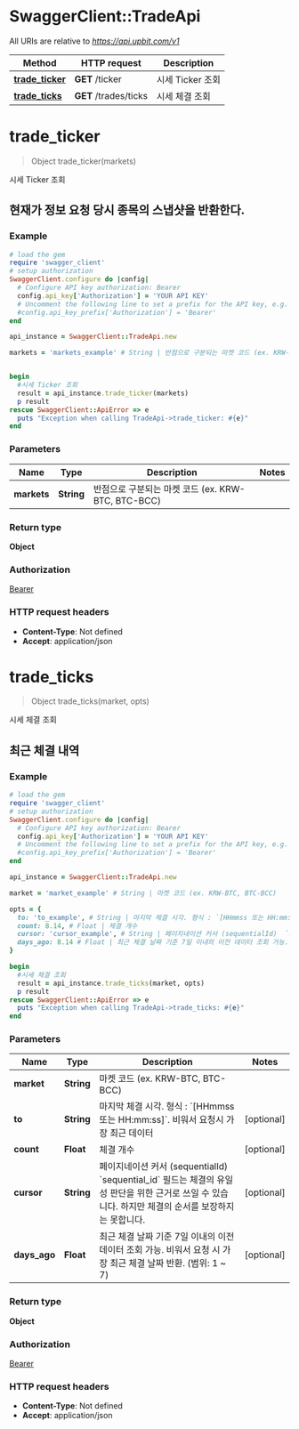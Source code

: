 # SwaggerClient::TradeApi

All URIs are relative to *https://api.upbit.com/v1*

Method | HTTP request | Description
------------- | ------------- | -------------
[**trade_ticker**](TradeApi.md#trade_ticker) | **GET** /ticker | 시세 Ticker 조회
[**trade_ticks**](TradeApi.md#trade_ticks) | **GET** /trades/ticks | 시세 체결 조회


# **trade_ticker**
> Object trade_ticker(markets)

시세 Ticker 조회

## 현재가 정보 요청 당시 종목의 스냅샷을 반환한다. 

### Example
```ruby
# load the gem
require 'swagger_client'
# setup authorization
SwaggerClient.configure do |config|
  # Configure API key authorization: Bearer
  config.api_key['Authorization'] = 'YOUR API KEY'
  # Uncomment the following line to set a prefix for the API key, e.g. 'Bearer' (defaults to nil)
  #config.api_key_prefix['Authorization'] = 'Bearer'
end

api_instance = SwaggerClient::TradeApi.new

markets = 'markets_example' # String | 반점으로 구분되는 마켓 코드 (ex. KRW-BTC, BTC-BCC) 


begin
  #시세 Ticker 조회
  result = api_instance.trade_ticker(markets)
  p result
rescue SwaggerClient::ApiError => e
  puts "Exception when calling TradeApi->trade_ticker: #{e}"
end
```

### Parameters

Name | Type | Description  | Notes
------------- | ------------- | ------------- | -------------
 **markets** | **String**| 반점으로 구분되는 마켓 코드 (ex. KRW-BTC, BTC-BCC)  | 

### Return type

**Object**

### Authorization

[Bearer](../README.md#Bearer)

### HTTP request headers

 - **Content-Type**: Not defined
 - **Accept**: application/json



# **trade_ticks**
> Object trade_ticks(market, opts)

시세 체결 조회

## 최근 체결 내역 

### Example
```ruby
# load the gem
require 'swagger_client'
# setup authorization
SwaggerClient.configure do |config|
  # Configure API key authorization: Bearer
  config.api_key['Authorization'] = 'YOUR API KEY'
  # Uncomment the following line to set a prefix for the API key, e.g. 'Bearer' (defaults to nil)
  #config.api_key_prefix['Authorization'] = 'Bearer'
end

api_instance = SwaggerClient::TradeApi.new

market = 'market_example' # String | 마켓 코드 (ex. KRW-BTC, BTC-BCC) 

opts = { 
  to: 'to_example', # String | 마지막 체결 시각. 형식 : `[HHmmss 또는 HH:mm:ss]`. 비워서 요청시 가장 최근 데이터 
  count: 8.14, # Float | 체결 개수 
  cursor: 'cursor_example', # String | 페이지네이션 커서 (sequentialId)  `sequential_id` 필드는 체결의 유일성 판단을 위한 근거로 쓰일 수 있습니다. 하지만 체결의 순서를 보장하지는 못합니다. 
  days_ago: 8.14 # Float | 최근 체결 날짜 기준 7일 이내의 이전 데이터 조회 가능. 비워서 요청 시 가장 최근 체결 날짜 반환. (범위: 1 ~ 7) 
}

begin
  #시세 체결 조회
  result = api_instance.trade_ticks(market, opts)
  p result
rescue SwaggerClient::ApiError => e
  puts "Exception when calling TradeApi->trade_ticks: #{e}"
end
```

### Parameters

Name | Type | Description  | Notes
------------- | ------------- | ------------- | -------------
 **market** | **String**| 마켓 코드 (ex. KRW-BTC, BTC-BCC)  | 
 **to** | **String**| 마지막 체결 시각. 형식 : &#x60;[HHmmss 또는 HH:mm:ss]&#x60;. 비워서 요청시 가장 최근 데이터  | [optional] 
 **count** | **Float**| 체결 개수  | [optional] 
 **cursor** | **String**| 페이지네이션 커서 (sequentialId)  &#x60;sequential_id&#x60; 필드는 체결의 유일성 판단을 위한 근거로 쓰일 수 있습니다. 하지만 체결의 순서를 보장하지는 못합니다.  | [optional] 
 **days_ago** | **Float**| 최근 체결 날짜 기준 7일 이내의 이전 데이터 조회 가능. 비워서 요청 시 가장 최근 체결 날짜 반환. (범위: 1 ~ 7)  | [optional] 

### Return type

**Object**

### Authorization

[Bearer](../README.md#Bearer)

### HTTP request headers

 - **Content-Type**: Not defined
 - **Accept**: application/json



